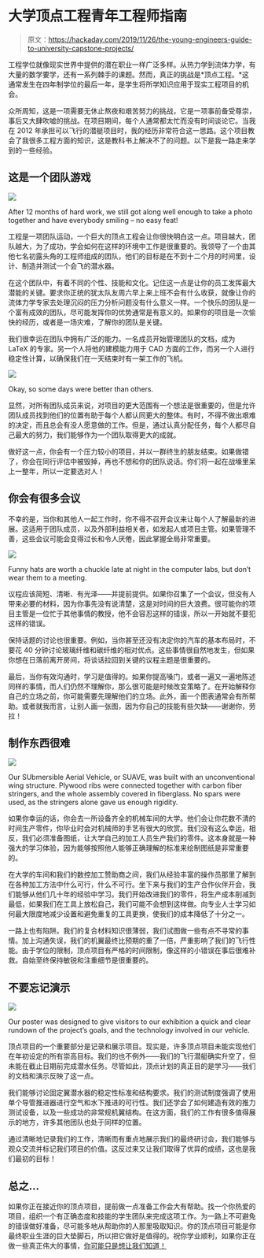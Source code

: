 # 大学顶点工程青年工程师指南

> 原文：<https://hackaday.com/2019/11/26/the-young-engineers-guide-to-university-capstone-projects/>

工程学位就像现实世界中提供的潜在职业一样广泛多样。从热力学到流体力学，有大量的数学要学，还有一系列棘手的课题。然而，真正的挑战是*顶点工程。*这通常发生在四年制学位的最后一年，是学生将所学知识应用于现实工程项目的机会。

众所周知，这是一项需要无休止熬夜和艰苦努力的挑战，它是一项事前备受尊崇，事后又大肆吹嘘的挑战。在项目期间，每个人通常都太忙而没有时间谈论它。当我在 2012 年承担可以飞行的潜艇项目时，我的经历非常符合这一思路。这个项目教会了我很多工程方面的知识，这是教科书上解决不了的问题。以下是我一路走来学到的一些经验。

## 这是一个团队游戏

![](img/613aefb3a86fabc595652700eeda5cc8.png)

After 12 months of hard work, we still got along well enough to take a photo together and have everybody smiling – no easy feat!

工程是一项团队运动，一个巨大的顶点工程会让你很快明白这一点。项目越大，团队越大，为了成功，学会如何在这样的环境中工作是很重要的。我领导了一个由其他七名初露头角的工程师组成的团队，他们的目标是在不到十二个月的时间里，设计、制造并测试一个会飞的潜水器。

在这个团队中，有着不同的个性、技能和文化。记住这一点是让你的员工发挥最大潜能的关键。要求你正统的犹太队友周六早上来上班不会有什么收获，就像让你的流体力学专家去处理沉闷的压力分析问题没有什么意义一样。一个快乐的团队是一个富有成效的团队，尽可能发挥你的优势通常是有意义的。如果你的项目是一次愉快的经历，或者是一场灾难，了解你的团队是关键。

我们很幸运在团队中拥有广泛的能力。一名成员开始管理团队的文档，成为 LaTeX 的专家。另一个人将他的建模能力用于 CAD 方面的工作，而另一个人进行稳定性计算，以确保我们在一天结束时有一架工作的飞机。

![](img/2f9a4b9c6a6573c9bb49533664826882.png)

Okay, so some days were better than others.

显然，对所有团队成员来说，对项目的更大范围有一个想法是很重要的，但是允许团队成员找到他们的位置有助于每个人都认同更大的整体。有时，不得不做出艰难的决定，而且总会有没人愿意做的工作。但是，通过认真分配任务，每个人都尽自己最大的努力，我们能够作为一个团队取得更大的成就。

做好这一点，你会有一个压力较小的项目，并以一群终生的朋友结束。如果做错了，你会在同行评估中被毁掉，再也不想和你的团队说话。你们将一起在战壕里呆上一整年，所以一定要选对人！

## 你会有很多会议

不幸的是，当你和其他人一起工作时，你不得不召开会议来让每个人了解最新的进展。这适用于团队成员，以及外部利益相关者，如发起人或项目主管。如果管理不善，这些会议可能会变得过长和令人厌倦，因此掌握全局非常重要。

![](img/6fdbfc5cdb321da06d59b53bc17c6286.png)

Funny hats are worth a chuckle late at night in the computer labs, but don’t wear them to a meeting.

议程应该简短、清晰、有光泽——并提前提供。如果你召集了一个会议，但没有人带来必要的材料，因为你事先没有说清楚，这是对时间的巨大浪费。很可能你的项目主管是一位忙于其他事情的教授，他不会容忍这样的错误，所以一开始就不要犯这样的错误。

保持话题的讨论也很重要。例如，当你甚至还没有决定你的汽车的基本布局时，不要花 40 分钟讨论玻璃纤维和碳纤维的相对优点。这些事情很自然地发生，但如果你想在日落前离开房间，将谈话拉回到关键的议程主题是很重要的。

最后，当你有效沟通时，学习是值得的。如果你提高嗓门，或者一遍又一遍地陈述同样的事情，而人们仍然不理解你，那么很可能是时候改变策略了。在开始解释你自己的立场之前，你可能需要先理解他们的立场。此外，画一个图表通常会有所帮助。或者就我而言，让别人画一张图，因为你自己的技能有些欠缺——谢谢你，劳拉！

## 制作东西很难

![](img/89b4e0a6a2b9b3fd1010d10c6f0b1600.png)

Our SUbmersible Aerial Vehicle, or SUAVE, was built with an unconventional wing structure. Plywood ribs were connected together with carbon fiber stringers, and the whole assembly covered in fiberglass. No spars were used, as the stringers alone gave us enough rigidity.

如果你幸运的话，你会去一所设备齐全的机械车间的大学。他们会让你花数不清的时间生产零件，你毕业时会对机械师的手艺有很大的欣赏。我们没有这么幸运，相反，我们必须准备图纸，让大学自己的加工人员生产我们的零件。这本身就是一种强大的学习体验，因为能够按照他人能够正确理解的标准来绘制图纸是非常重要的。

在大学的车间和我们的数控加工赞助商之间，我们从经验丰富的操作员那里了解到在各种加工方法中什么可行，什么不可行。坐下来与我们的生产合作伙伴开会，我们能够从他们几十年的经验中学习。我们开始改进我们的零件，将生产成本削减到最低，如果我们在工具上放松自己，我们可能不会想到这样做。向专业人士学习如何最大限度地减少设置和避免重复的工具更换，使我们的成本降低了十分之一。

一路上也有陷阱。我们的复合材料知识很薄弱，我们试图做一些有点不寻常的事情。加上沟通失误，我们的机翼最终比预期的重了一倍，严重影响了我们的飞行性能。由于学位的限制，顶点项目有严格的时间限制，像这样的小错误在事后很难补救。自始至终保持敏锐和注重细节是很重要的。

## 不要忘记演示

![](img/21a22be2b275b7217744a363d422605c.png)

Our poster was designed to give visitors to our exhibition a quick and clear rundown of the project’s goals, and the technology involved in our vehicle.

顶点项目的一个重要部分是记录和展示项目。现实是，许多顶点项目未能实现他们在年初设定的所有崇高目标。我们的也不例外——我们的飞行潜艇确实升空了，但未能在截止日期前完成潜水任务。尽管如此，顶点计划的真正目的是学习——我们的文档和演示反映了这一点。

我们能够讨论固定翼潜水器的稳定性标准和结构要求。我们的测试制度强调了使用单个导管推进器进行空气和水下推进的可行性。我们还学会了如何建造有效的推力测试设备，以及一些成功的非常规机翼结构。在这方面，我们的工作有很多值得展示的地方，许多其他团队也处于同样的位置。

通过清晰地记录我们的工作，清晰而有重点地展示我们的最终研讨会，我们能够与观众交流并标记我们项目的价值。这反过来又让我们取得了优异的成绩，这也是我们最初的目标！

## 总之…

如果你正在接近你的顶点项目，提前做一点准备工作会大有帮助。找一个你热爱的项目，组织一个有正确态度和技能的学生团队来完成这项工作。为一路上不可避免的错误做好准备，尽可能多地从帮助你的人那里吸取知识。你的顶点项目可能是你最终职业生涯的巨大垫脚石，所以把它做好是值得的。祝你学业顺利，如果你正在做一些真正伟大的事情，[你可能只是想让我们知道！](http://hackaday.com/submit-a-tip)
